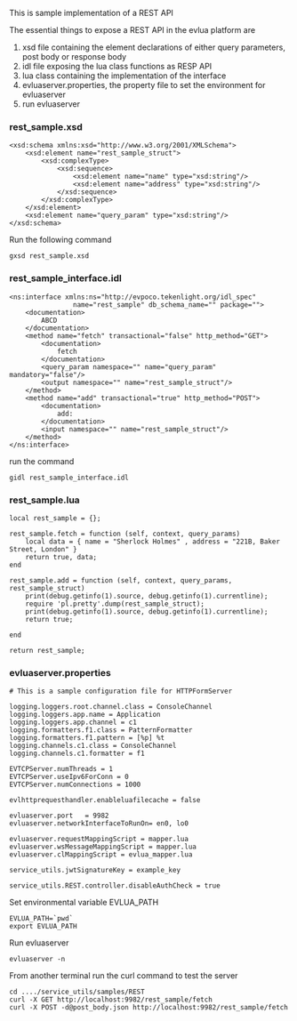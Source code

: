 This is sample implementation of a REST API

The essential things to expose a REST API in the evlua platform are
1. xsd file containing the element declarations of either query parameters, post body or response body
2. idl file exposing the lua class functions as RESP API
3. lua class containing the implementation of the interface
4. evluaserver.properties, the property file to set the environment for evluaserver
5. run evluaserver



### rest_sample.xsd
```
<xsd:schema xmlns:xsd="http://www.w3.org/2001/XMLSchema">
    <xsd:element name="rest_sample_struct">
		<xsd:complexType>
			<xsd:sequence>
				<xsd:element name="name" type="xsd:string"/>
				<xsd:element name="address" type="xsd:string"/>
			</xsd:sequence>
		</xsd:complexType>
	</xsd:element>
	<xsd:element name="query_param" type="xsd:string"/>
</xsd:schema>

```

Run the following command
```
gxsd rest_sample.xsd
```

### rest_sample_interface.idl

```
<ns:interface xmlns:ns="http://evpoco.tekenlight.org/idl_spec"
                name="rest_sample" db_schema_name="" package="">
	<documentation>
		ABCD
	</documentation>
    <method name="fetch" transactional="false" http_method="GET">
        <documentation>
			fetch
        </documentation>
        <query_param namespace="" name="query_param" mandatory="false"/>
        <output namespace="" name="rest_sample_struct"/>
    </method>
    <method name="add" transactional="true" http_method="POST">
        <documentation>
            add:
        </documentation>
        <input namespace="" name="rest_sample_struct"/>
	</method>
</ns:interface>

```

run the command 
```
gidl rest_sample_interface.idl
```

### rest_sample.lua
```
local rest_sample = {};

rest_sample.fetch = function (self, context, query_params)
	local data = { name = "Sherlock Holmes" , address = "221B, Baker Street, London" }
	return true, data;
end

rest_sample.add = function (self, context, query_params, rest_sample_struct)
	print(debug.getinfo(1).source, debug.getinfo(1).currentline);
	require 'pl.pretty'.dump(rest_sample_struct);
	print(debug.getinfo(1).source, debug.getinfo(1).currentline);
    return true;

end

return rest_sample; 

```


### evluaserver.properties
```
# This is a sample configuration file for HTTPFormServer

logging.loggers.root.channel.class = ConsoleChannel
logging.loggers.app.name = Application
logging.loggers.app.channel = c1
logging.formatters.f1.class = PatternFormatter
logging.formatters.f1.pattern = [%p] %t
logging.channels.c1.class = ConsoleChannel
logging.channels.c1.formatter = f1

EVTCPServer.numThreads = 1
EVTCPServer.useIpv6ForConn = 0
EVTCPServer.numConnections = 1000

evlhttprequesthandler.enableluafilecache = false

evluaserver.port   = 9982
evluaserver.networkInterfaceToRunOn= en0, lo0

evluaserver.requestMappingScript = mapper.lua
evluaserver.wsMessageMappingScript = mapper.lua
evluaserver.clMappingScript = evlua_mapper.lua

service_utils.jwtSignatureKey = example_key

service_utils.REST.controller.disableAuthCheck = true

```

Set environmental variable EVLUA\_PATH
```
EVLUA_PATH=`pwd`
export EVLUA_PATH
```

Run evluaserver
```
evluaserver -n
```


From another terminal run the curl command to test the server
```
cd ..../service_utils/samples/REST
curl -X GET http://localhost:9982/rest_sample/fetch
curl -X POST -d@post_body.json http://localhost:9982/rest_sample/fetch
```
